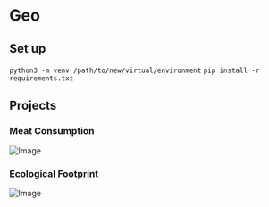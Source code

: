 # Geo
## Set up
`python3 -m venv /path/to/new/virtual/environment`
`pip install -r requirements.txt`

## Projects

### Meat Consumption

![Image](MeatConsumption.png)

### Ecological Footprint

![Image](EcologcalFootprint.png)
